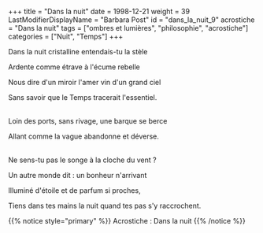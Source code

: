 +++
title = "Dans la nuit"
date = 1998-12-21
weight = 39
LastModifierDisplayName = "Barbara Post"
id = "dans_la_nuit_9"
acrostiche = "Dans la nuit"
tags = ["ombres et lumières", "philosophie", "acrostiche"]
categories = ["Nuit", "Temps"]
+++

Dans la nuit cristalline entendais-tu la stèle

Ardente comme étrave à l'écume rebelle

Nous dire d'un miroir l'amer vin d'un grand ciel

Sans savoir que le Temps tracerait l'essentiel.

 \
Loin des ports, sans rivage, une barque se berce

Allant comme la vague abandonne et déverse.

 \
Ne sens-tu pas le songe à la cloche du vent ?

Un autre monde dit : un bonheur n'arrivant

Illuminé d'étoile et de parfum si proches,

Tiens dans tes mains la nuit quand tes pas s'y raccrochent.

{{% notice style="primary" %}}
Acrostiche : Dans la nuit
{{% /notice %}}

